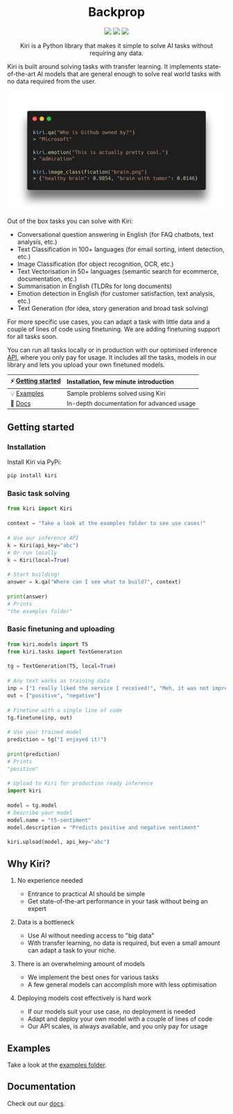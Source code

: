 <h1 align="center">Backprop</h1>

<p align="center">
   <a href="https://pypi.org/project/kiri/"><img src="https://img.shields.io/pypi/v/kiri"/></a> <img src="https://img.shields.io/pypi/pyversions/kiri"/> <a href="https://www.apache.org/licenses/LICENSE-2.0"><img src="https://img.shields.io/badge/License-Apache%202.0-blue.svg"/></a>
</p>

<p align="center">
Kiri is a Python library that makes it simple to solve AI tasks without requiring any data.
</p>

Kiri is built around solving tasks with transfer learning. It implements state-of-the-art AI models that are general enough to solve real world tasks with no data required from the user.

<p align="center">
   <img src=".github/kiri-example.png" width="600"/>
</p>

Out of the box tasks you can solve with Kiri:

- Conversational question answering in English (for FAQ chatbots, text analysis, etc.)
- Text Classification in 100+ languages (for email sorting, intent detection, etc.)
- Image Classification (for object recognition, OCR, etc.)
- Text Vectorisation in 50+ languages (semantic search for ecommerce, documentation, etc.)
- Summarisation in English (TLDRs for long documents)
- Emotion detection in English (for customer satisfaction, text analysis, etc.)
- Text Generation (for idea, story generation and broad task solving)

For more specific use cases, you can adapt a task with little data and a couple of lines of code using finetuning. We are adding finetuning support for all tasks soon.

You can run all tasks locally or in production with our optimised inference [API](https://kiri.ai), where you only pay for usage. It includes all the tasks, models in our library and lets you upload your own finetuned models.

| ⚡ [Getting started](#getting-started)                            | Installation, few minute introduction     |
| :---------------------------------------------------------------- | :---------------------------------------- |
| 💡 [Examples](https://github.com/kiri-ai/kiri/tree/main/examples) | Sample problems solved using Kiri         |
| 📙 [Docs](https://kiri.readthedocs.io/en/latest/)                 | In-depth documentation for advanced usage |

## Getting started

### Installation

Install Kiri via PyPi:

```bash
pip install kiri
```

### Basic task solving

```python
from kiri import Kiri

context = "Take a look at the examples folder to see use cases!"

# Use our inference API
k = Kiri(api_key="abc")
# Or run locally
k = Kiri(local=True)

# Start building!
answer = k.qa("Where can I see what to build?", context)

print(answer)
# Prints
"the examples folder"
```

### Basic finetuning and uploading

```python
from kiri.models import T5
from kiri.tasks import TextGeneration

tg = TextGeneration(T5, local=True)

# Any text works as training data
inp = ["I really liked the service I received!", "Meh, it was not impressive."]
out = ["positive", "negative"]

# Finetune with a single line of code
tg.finetune(inp, out)

# Use your trained model
prediction = tg("I enjoyed it!")

print(prediction)
# Prints
"positive"

# Upload to Kiri for production ready inference
import kiri

model = tg.model
# Describe your model
model.name = "t5-sentiment"
model.description = "Predicts positive and negative sentiment"

kiri.upload(model, api_key="abc")
```

## Why Kiri?

1. No experience needed

   - Entrance to practical AI should be simple
   - Get state-of-the-art performance in your task without being an expert

2. Data is a bottleneck

   - Use AI without needing access to "big data"
   - With transfer learning, no data is required, but even a small amount can adapt a task to your niche.

3. There is an overwhelming amount of models

   - We implement the best ones for various tasks
   - A few general models can accomplish more with less optimisation

4. Deploying models cost effectively is hard work
   - If our models suit your use case, no deployment is needed
   - Adapt and deploy your own model with a couple of lines of code
   - Our API scales, is always available, and you only pay for usage

## Examples

Take a look at the [examples folder](https://github.com/kiri-ai/kiri/tree/main/examples).

## Documentation

Check out our [docs](https://kiri.readthedocs.io/en/latest/).
